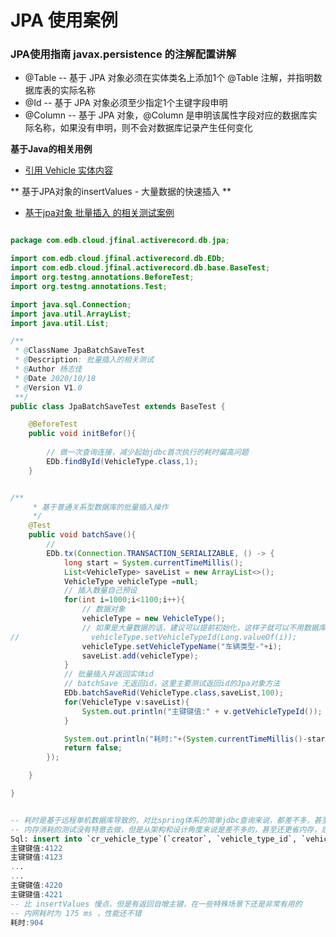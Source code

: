 
# JPA 使用案例

### JPA使用指南 javax.persistence 的注解配置讲解
- @Table -- 基于 JPA 对象必须在实体类名上添加1个 @Table 注解，并指明数据库表的实际名称
- @Id -- 基于 JPA 对象必须至少指定1个主键字段申明
- @Column -- 基于 JPA 对象，@Column 是申明该属性字段对应的数据库实际名称，如果没有申明，则不会对数据库记录产生任何变化

**基于Java的相关用例**

- [引用 Vehicle 实体内容](../../src/test/java/com/edb/cloud/jfinal/activerecord/db/jpa/VehicleType.java)

** 基于JPA对象的insertValues - 大量数据的快速插入 **

- [基于jpa对象 批量插入 的相关测试案例](../../src/test/java/com/edb/cloud/jfinal/activerecord/db/jpa/JpaBatchSaveTest.java)

```java

package com.edb.cloud.jfinal.activerecord.db.jpa;

import com.edb.cloud.jfinal.activerecord.db.EDb;
import com.edb.cloud.jfinal.activerecord.db.base.BaseTest;
import org.testng.annotations.BeforeTest;
import org.testng.annotations.Test;

import java.sql.Connection;
import java.util.ArrayList;
import java.util.List;

/**
 * @ClassName JpaBatchSaveTest
 * @Description: 批量插入的相关测试
 * @Author 杨志佳
 * @Date 2020/10/18
 * @Version V1.0
 **/
public class JpaBatchSaveTest extends BaseTest {

    @BeforeTest
    public void initBefor(){
        
        // 做一次查询连接，减少起始jdbc首次执行的耗时偏高问题
        EDb.findById(VehicleType.class,1);
    }


/**
     * 基于普通关系型数据库的批量插入操作
     */
    @Test
    public void batchSave(){
        //
        EDb.tx(Connection.TRANSACTION_SERIALIZABLE, () -> {
            long start = System.currentTimeMillis();
            List<VehicleType> saveList = new ArrayList<>();
            VehicleType vehicleType =null;
            // 插入数量自己预设
            for(int i=1000;i<1100;i++){
                // 数据对象
                vehicleType = new VehicleType();
                // 如果是大量数据的话，建议可以提前初始化，这样子就可以不用数据库的自增
//                vehicleType.setVehicleTypeId(Long.valueOf(i));
                vehicleType.setVehicleTypeName("车辆类型-"+i);
                saveList.add(vehicleType);
            }
            // 批量插入并返回实体id
            // batchSave 无返回id，这里主要测试返回id的Jpa对象方法
            EDb.batchSaveRid(VehicleType.class,saveList,100);
            for(VehicleType v:saveList){
                System.out.println("主键键值:" + v.getVehicleTypeId());
            }

            System.out.println("耗时:"+(System.currentTimeMillis()-start));
            return false;
        });

    }

}



```

```sql
-- 耗时是基于远程单机数据库导致的，对比spring体系的简单jdbc查询来说，都差不多，甚至在对象返回这块的返回耗时，比spring体系优秀
-- 内存消耗的测试没有特意去做，但是从架构和设计角度来说是差不多的，甚至还更省内存，后期可能会补上
Sql: insert into `cr_vehicle_type`(`creator`, `vehicle_type_id`, `vehicle_type_name`) values(?, ?, ?)
主键键值:4122
主键键值:4123
...
...
主键键值:4220
主键键值:4221
-- 比 insertValues 慢点，但是有返回自增主键，在一些特殊场景下还是非常有用的
-- 内网耗时为 175 ms ，性能还不错
耗时:904

```
